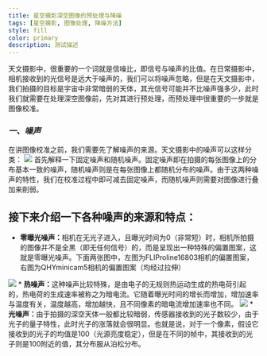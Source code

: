 ```yaml
---
title: 星空摄影深空图像的预处理与降噪
tags: [星空摄影, 图像处理, 降噪方法]
style: fill
color: primary
description: 测试描述
---
```


天文摄影中，很重要的一个词就是信噪比，即信号与噪声的比值。在日常摄影中，相机接收到的光信号是远大于噪声的，我们可以将噪声忽略，但是在天文摄影中，我们拍摄的目标是宇宙中非常暗弱的天体，其光信号可能并不比噪声强多少，此时我们就需要在处理深空图像前，先对其进行预处理，而预处理中很重要的一步就是图像校准。

<h3><i><font>一、噪声</font></i></h3>
在讲图像校准之前，我们需要先了解噪声的来源。天文摄影中的噪声可以这样分类：
<img src="https://pic2.zhimg.com/80/v2-e8b9eca91ff9b3c9c59e88ebaabc79c1_1440w.jpg">
首先解释一下固定噪声和随机噪声。固定噪声即在拍摄的每张图像上的分布基本一致的噪声，随机噪声则是在每张图像上都随机分布的噪声。由于这两种噪声的特性，我们在校准过程中即可减去固定噪声，而随机噪声则需要对图像进行叠加来削弱。  

## 接下来介绍一下各种噪声的来源和特点：
  
* <b>零曝光噪声：</b>相机在无光子进入，且曝光时间为0（非常短）时，相机所拍摄的图像并不是全黑（即无任何信号）的，而是呈现出一种特殊的偏置图案，这就是零曝光噪声。下面两张图中，左图为FLIProline16803相机的偏置图案，右图为QHYminicam5相机的偏置图案（均经过拉伸）
<img src="https://pic2.zhimg.com/80/v2-d540bd16e5f22070303b17a010e913a0_1440w.jpg">
* <b>热噪声：</b>这种噪声比较特殊，是由电子的无规则热运动生成的热电荷引起的，热电荷的生成速率被称之为暗电流。它随着曝光时间的增长而增加，增加速率与温度有关，温度越高，增加越快，且不同像素的暗电流增加速率也不同。
<img src="https://pic2.zhimg.com/80/v2-1b35afc690e66baf76582e67b01d2f55_1440w.jpg">
* <b>光噪声：</b>由于拍摄的深空天体一般都比较暗弱，传感器接收到的光子数较少，由于光子的量子特性，此时光子的涨落就会很明显。也就是说，对于一个像素，假设它接收到的光子的均值是100（光源亮度稳定），但是在不同的帧中，其接收到的光子则是100附近的值，其分布服从泊松分布。

